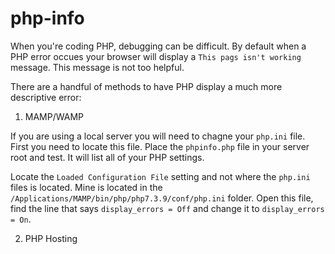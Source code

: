 # php-info

When you're coding PHP, debugging can be difficult. By default when a PHP error occues your browser will display a `This pags isn't working` message. This message is not too helpful. 

There are a handful of methods to have PHP display a much more descriptive error:

1. MAMP/WAMP

If you are using a local server you will need to chagne your `php.ini` file. First you need to locate this file. Place the `phpinfo.php` file in your server root and test. It will list all of your PHP settings. 

Locate the `Loaded Configuration File` setting and not where the `php.ini` files is located. Mine is located in the `/Applications/MAMP/bin/php/php7.3.9/conf/php.ini` folder. Open this file, find the line that says `display_errors = Off` and change it to `display_errors = On`.

2. PHP Hosting
